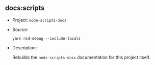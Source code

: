 ## docs:scripts

-   Project: `node-scripts-docs`
-   Source:

    ```shell
    yarn nsd-debug --include-locals
    ```

-   Description:

    Rebuilds the `node-scripts-docs` documentation for this project itself.
